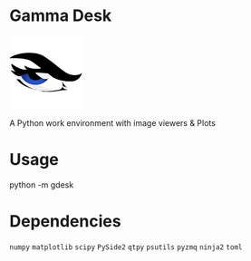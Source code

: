 # Gamma Desk

![Gamma Desk Logo](./gdesk/resources/logo/eye_128px.png)

A Python work environment with image viewers & Plots

# Usage

python -m gdesk

# Dependencies 

`numpy`
`matplotlib`
`scipy`
`PySide2`
`qtpy`
`psutils`
`pyzmq`
`ninja2`
`toml`

